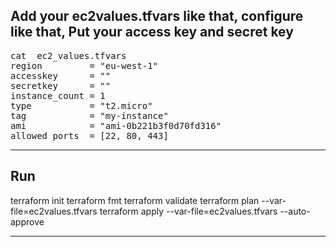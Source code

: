 ## Add your  ec2values.tfvars like that, configure like that, Put your access key and secret key

<pre>cat  ec2_values.tfvars
region         = &quot;eu-west-1&quot;
accesskey      = &quot;&quot;
secretkey      = &quot;&quot;
instance_count = 1
type           = &quot;t2.micro&quot;
tag            = &quot;my-instance&quot;
ami            = &quot;ami-0b221b3f0d70fd316&quot;
allowed_ports  = [22, 80, 443]
</pre> 

---
## Run

terraform init
terraform fmt
terraform validate
terraform plan --var-file=ec2values.tfvars 
terraform apply --var-file=ec2values.tfvars --auto-approve

---
